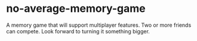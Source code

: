 # no-average-memory-game
A memory game that will support multiplayer features. Two or more friends can compete. Look forward to turning it something bigger.
